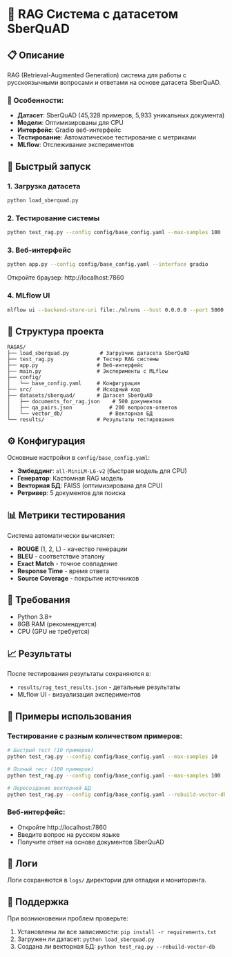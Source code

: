# 🚀 RAG Система с датасетом SberQuAD

## 📋 Описание

RAG (Retrieval-Augmented Generation) система для работы с русскоязычными вопросами и ответами на основе датасета SberQuAD.

### 🎯 Особенности:
- **Датасет**: SberQuAD (45,328 примеров, 5,933 уникальных документа)
- **Модели**: Оптимизированы для CPU
- **Интерфейс**: Gradio веб-интерфейс
- **Тестирование**: Автоматическое тестирование с метриками
- **MLflow**: Отслеживание экспериментов

## 🚀 Быстрый запуск

### 1. Загрузка датасета
```bash
python load_sberquad.py
```

### 2. Тестирование системы
```bash
python test_rag.py --config config/base_config.yaml --max-samples 100
```

### 3. Веб-интерфейс
```bash
python app.py --config config/base_config.yaml --interface gradio
```
Откройте браузер: http://localhost:7860

### 4. MLflow UI
```bash
mlflow ui --backend-store-uri file:./mlruns --host 0.0.0.0 --port 5000
```

## 📁 Структура проекта

```
RAGAS/
├── load_sberquad.py          # Загрузчик датасета SberQuAD
├── test_rag.py              # Тестер RAG системы
├── app.py                   # Веб-интерфейс
├── main.py                  # Эксперименты с MLflow
├── config/
│   └── base_config.yaml     # Конфигурация
├── src/                     # Исходный код
├── datasets/sberquad/       # Датасет SberQuAD
│   ├── documents_for_rag.json    # 500 документов
│   ├── qa_pairs.json            # 200 вопросов-ответов
│   └── vector_db/               # Векторная БД
└── results/                 # Результаты тестирования
```

## ⚙️ Конфигурация

Основные настройки в `config/base_config.yaml`:

- **Эмбеддинг**: `all-MiniLM-L6-v2` (быстрая модель для CPU)
- **Генератор**: Кастомная RAG модель
- **Векторная БД**: FAISS (оптимизирована для CPU)
- **Ретривер**: 5 документов для поиска

## 📊 Метрики тестирования

Система автоматически вычисляет:
- **ROUGE** (1, 2, L) - качество генерации
- **BLEU** - соответствие эталону
- **Exact Match** - точное совпадение
- **Response Time** - время ответа
- **Source Coverage** - покрытие источников

## 🔧 Требования

- Python 3.8+
- 8GB RAM (рекомендуется)
- CPU (GPU не требуется)

## 📈 Результаты

После тестирования результаты сохраняются в:
- `results/rag_test_results.json` - детальные результаты
- MLflow UI - визуализация экспериментов

## 🎯 Примеры использования

### Тестирование с разным количеством примеров:
```bash
# Быстрый тест (10 примеров)
python test_rag.py --config config/base_config.yaml --max-samples 10

# Полный тест (100 примеров)
python test_rag.py --config config/base_config.yaml --max-samples 100

# Пересоздание векторной БД
python test_rag.py --config config/base_config.yaml --rebuild-vector-db
```

### Веб-интерфейс:
- Откройте http://localhost:7860
- Введите вопрос на русском языке
- Получите ответ на основе документов SberQuAD

## 📝 Логи

Логи сохраняются в `logs/` директории для отладки и мониторинга.

## 🤝 Поддержка

При возникновении проблем проверьте:
1. Установлены ли все зависимости: `pip install -r requirements.txt`
2. Загружен ли датасет: `python load_sberquad.py`
3. Создана ли векторная БД: `python test_rag.py --rebuild-vector-db`